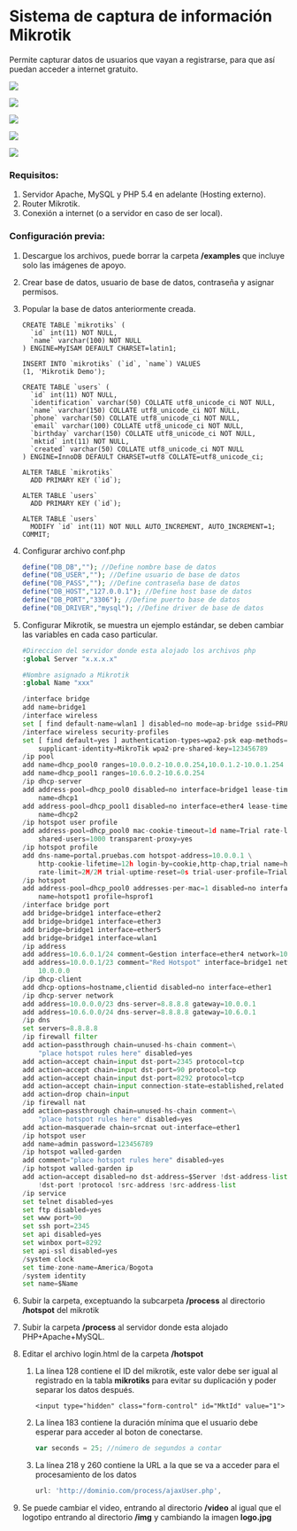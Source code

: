 # Sistema de captura de información Mikrotik

Permite capturar datos de usuarios que vayan a registrarse, para que así puedan acceder a internet gratuito.

![](example/2.png)

![](example/3.png)

![](example/5.png)

![](example/6.png)

![](example/8.png)



### Requisitos:

1. Servidor Apache, MySQL y PHP 5.4 en adelante (Hosting externo).
2. Router Mikrotik.
3. Conexión a internet (o a servidor en caso de ser local).

### Configuración previa:

1. Descargue los archivos, puede borrar la carpeta **/examples** que incluye solo las imágenes de apoyo.

2. Crear base de datos, usuario de base de datos, contraseña y asignar permisos.

3. Popular la base de datos anteriormente creada.

   ```mysql
   CREATE TABLE `mikrotiks` (
     `id` int(11) NOT NULL,
     `name` varchar(100) NOT NULL
   ) ENGINE=MyISAM DEFAULT CHARSET=latin1;
   
   INSERT INTO `mikrotiks` (`id`, `name`) VALUES
   (1, 'Mikrotik Demo');
   
   CREATE TABLE `users` (
     `id` int(11) NOT NULL,
     `identification` varchar(50) COLLATE utf8_unicode_ci NOT NULL,
     `name` varchar(150) COLLATE utf8_unicode_ci NOT NULL,
     `phone` varchar(50) COLLATE utf8_unicode_ci NOT NULL,
     `email` varchar(100) COLLATE utf8_unicode_ci NOT NULL,
     `birthday` varchar(150) COLLATE utf8_unicode_ci NOT NULL,
     `mktid` int(11) NOT NULL,
     `created` varchar(50) COLLATE utf8_unicode_ci NOT NULL
   ) ENGINE=InnoDB DEFAULT CHARSET=utf8 COLLATE=utf8_unicode_ci;
   
   ALTER TABLE `mikrotiks`
     ADD PRIMARY KEY (`id`);
   
   ALTER TABLE `users`
     ADD PRIMARY KEY (`id`);
   
   ALTER TABLE `users`
     MODIFY `id` int(11) NOT NULL AUTO_INCREMENT, AUTO_INCREMENT=1;
   COMMIT;
   ```

4. Configurar archivo conf.php

   ```php
   define("DB_DB",""); //Define nombre base de datos
   define("DB_USER",""); //Define usuario de base de datos
   define("DB_PASS",""); //Define contraseña base de datos
   define("DB_HOST","127.0.0.1"); //Define host base de datos
   define("DB_PORT","3306"); //Define puerto base de datos
   define("DB_DRIVER","mysql"); //Define driver de base de datos
   ```

5. Configurar Mikrotik, se muestra un ejemplo estándar, se deben cambiar las variables en cada caso particular.

   ```python
   #Direccion del servidor donde esta alojado los archivos php
   :global Server "x.x.x.x"
   
   #Nombre asignado a Mikrotik
   :global Name "xxx"
   
   /interface bridge
   add name=bridge1
   /interface wireless
   set [ find default-name=wlan1 ] disabled=no mode=ap-bridge ssid=PRUEBAS
   /interface wireless security-profiles
   set [ find default=yes ] authentication-types=wpa2-psk eap-methods="" \
       supplicant-identity=MikroTik wpa2-pre-shared-key=123456789
   /ip pool
   add name=dhcp_pool0 ranges=10.0.0.2-10.0.0.254,10.0.1.2-10.0.1.254
   add name=dhcp_pool1 ranges=10.6.0.2-10.6.0.254
   /ip dhcp-server
   add address-pool=dhcp_pool0 disabled=no interface=bridge1 lease-time=1d10m \
       name=dhcp1
   add address-pool=dhcp_pool1 disabled=no interface=ether4 lease-time=1d10m \
       name=dhcp2
   /ip hotspot user profile
   add address-pool=dhcp_pool0 mac-cookie-timeout=1d name=Trial rate-limit=2M/2M \
       shared-users=1000 transparent-proxy=yes
   /ip hotspot profile
   add dns-name=portal.pruebas.com hotspot-address=10.0.0.1 \
       http-cookie-lifetime=12h login-by=cookie,http-chap,trial name=hsprof1 \
       rate-limit=2M/2M trial-uptime-reset=0s trial-user-profile=Trial
   /ip hotspot
   add address-pool=dhcp_pool0 addresses-per-mac=1 disabled=no interface=bridge1 \
       name=hotspot1 profile=hsprof1
   /interface bridge port
   add bridge=bridge1 interface=ether2
   add bridge=bridge1 interface=ether3
   add bridge=bridge1 interface=ether5
   add bridge=bridge1 interface=wlan1
   /ip address
   add address=10.6.0.1/24 comment=Gestion interface=ether4 network=10.6.0.0
   add address=10.0.0.1/23 comment="Red Hotspot" interface=bridge1 network=\
       10.0.0.0
   /ip dhcp-client
   add dhcp-options=hostname,clientid disabled=no interface=ether1
   /ip dhcp-server network
   add address=10.0.0.0/23 dns-server=8.8.8.8 gateway=10.0.0.1
   add address=10.6.0.0/24 dns-server=8.8.8.8 gateway=10.6.0.1
   /ip dns
   set servers=8.8.8.8
   /ip firewall filter
   add action=passthrough chain=unused-hs-chain comment=\
       "place hotspot rules here" disabled=yes
   add action=accept chain=input dst-port=2345 protocol=tcp
   add action=accept chain=input dst-port=90 protocol=tcp
   add action=accept chain=input dst-port=8292 protocol=tcp
   add action=accept chain=input connection-state=established,related
   add action=drop chain=input
   /ip firewall nat
   add action=passthrough chain=unused-hs-chain comment=\
       "place hotspot rules here" disabled=yes
   add action=masquerade chain=srcnat out-interface=ether1
   /ip hotspot user
   add name=admin password=123456789
   /ip hotspot walled-garden
   add comment="place hotspot rules here" disabled=yes
   /ip hotspot walled-garden ip
   add action=accept disabled=no dst-address=$Server !dst-address-list \
       !dst-port !protocol !src-address !src-address-list
   /ip service
   set telnet disabled=yes
   set ftp disabled=yes
   set www port=90
   set ssh port=2345
   set api disabled=yes
   set winbox port=8292
   set api-ssl disabled=yes
   /system clock
   set time-zone-name=America/Bogota
   /system identity
   set name=$Name
   ```

6. Subir la carpeta, exceptuando la subcarpeta **/process** al directorio **/hotspot** del mikrotik

7. Subir la carpeta **/process** al servidor donde esta alojado PHP+Apache+MySQL.

8. Editar el archivo login.html de la carpeta **/hotspot**

   1. La línea 128 contiene el ID del mikrotik, este valor debe ser igual al registrado en la tabla **mikrotiks** para evitar su duplicación y poder separar los datos después.

      ```php+HTML
      <input type="hidden" class="form-control" id="MktId" value="1">
      ```

   2. La línea 183 contiene la duración mínima que el usuario debe esperar para acceder al boton de conectarse.

      ```javascript
      var seconds = 25; //número de segundos a contar
      ```

   3. La línea 218 y 260 contiene la URL  a la que se va a acceder para el procesamiento de los datos

      ```javascript
      url: 'http://dominio.com/process/ajaxUser.php',
      ```

9. Se puede cambiar el video, entrando al directorio **/video** al igual que el logotipo entrando al directorio **/img** y cambiando la imagen **logo.jpg**
